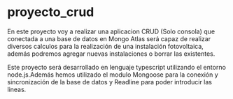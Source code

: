 # proyecto_crud

En este proyecto voy a realizar una aplicacion CRUD (Solo consola) que conectada a una base de datos en Mongo Atlas
será capaz de realizar diversos calculos para la realización de una instalación fotovoltaica, además podremos agregar nuevas 
instalaciones o borrar las existentes.

Este proyecto será desarrollado en lenguaje typescript utilizando el entorno node.js.Además hemos utilizado 
el modulo Mongoose para la conexión y sincronización de la base de datos y Readline para poder introducir las lineas.
